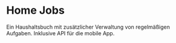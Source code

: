 # Home Jobs

Ein Haushaltsbuch mit zusätzlicher Verwaltung von regelmäßigen Aufgaben. Inklusive API für die mobile App.